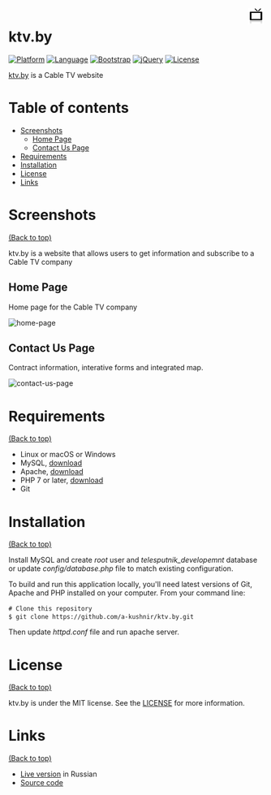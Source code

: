 <a href="http://ktv.by/">
    <img src="https://github.com/a-kushnir/ktv.by/blob/main/public/images/logo32.png?raw=true" alt="ktv.by logo" title="ktv.by" align="right" height="32" />
</a>

# ktv.by

[![Platform](https://img.shields.io/badge/platform-windows%20%7C%20macos%20%7C%20linux-blue)](https://img.shields.io/badge/platform-windows%20%7C%20macos%20%7C%20linux-blue)
[![Language](https://img.shields.io/badge/language-php-orange)](https://img.shields.io/badge/language-php-orange)
[![Bootstrap](https://img.shields.io/badge/bootstrap-2.2.0-blue)](https://img.shields.io/badge/bootstrap-2.2.0-blue)
[![jQuery](https://img.shields.io/badge/jquery-1.7.1-blue)](https://img.shields.io/badge/jquery-1.7.1-blue)
[![License](https://img.shields.io/github/license/a-kushnir/x-stocks)](https://img.shields.io/github/license/a-kushnir/x-stocks)

[ktv.by](http://ktv.by/) is a Cable TV website

# Table of contents

- [Screenshots](#screenshots)
    - [Home Page](#home-page)
    - [Contact Us Page](#contact-us-page)
- [Requirements](#requirements)
- [Installation](#installation)
- [License](#license)
- [Links](#links)

# Screenshots

[(Back to top)](#table-of-contents)

ktv.by is a website that allows users to get information and subscribe to a Cable TV company

## Home Page
Home page for the Cable TV company

![home-page](https://user-images.githubusercontent.com/1454297/93031202-3e04b300-f5e6-11ea-88cc-80942ce2bc34.png)

## Contact Us Page
Contract information, interative forms and integrated map.

![contact-us-page](https://user-images.githubusercontent.com/1454297/93031213-4c52cf00-f5e6-11ea-9bfe-26ce645fe252.png)

# Requirements

[(Back to top)](#table-of-contents)

* Linux or macOS or Windows
* MySQL, [download](https://www.mysql.com/downloads/)
* Apache, [download](https://httpd.apache.org/download.cgi)
* PHP 7 or later, [download](https://www.php.net/downloads.php)
* Git

# Installation

[(Back to top)](#table-of-contents)

Install MySQL and create _root_ user and _telesputnik_developemnt_ database or update _config/database.php_ file to match existing configuration.

To build and run this application locally, you'll need latest versions of Git, Apache and PHP installed on your computer. From your command line:

```
# Clone this repository
$ git clone https://github.com/a-kushnir/ktv.by.git
```

Then update _httpd.conf_ file and run apache server.

# License

[(Back to top)](#table-of-contents)

ktv.by is under the MIT license. See the [LICENSE](https://github.com/a-kushnir/ktv.by/blob/main/LICENSE) for more information.

# Links

[(Back to top)](#table-of-contents)

* [Live version](http://ktv.by/) in Russian
* [Source code](https://github.com/a-kushnir/ktv.by)
